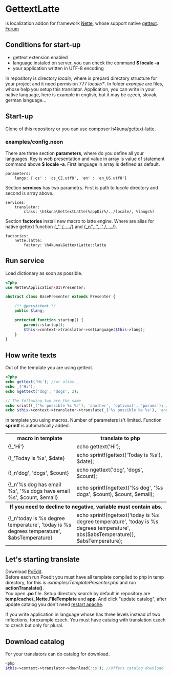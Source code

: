 GettextLatte
===========

is localization addon for framework [Nette](http://nette.org/), whose support native [gettext](http://php.net/manual/en/book.gettext.php).  
[Forum](http://forum.nette.org/cs/12021-gettext-na-100-v-sablonach#p86467)

Conditions for start-up
----------------------
* gettext extension enabled
* language instaled on server, you can check the command **$ locale -a**
* your application written in UTF-8 encoding

In repository is directory _locale_, where is prepard directory structure for your project and it need permision 777 _locale/*_. In folder _example_ are files, whose help you setup this translator. Application, you can write in your native language, here is example in english, but it may be czech, slovak, german language...

Start-up
---------------------
Clone of this repository or you can use composer [h4kuna/gettext-latte](https://packagist.org/packages/h4kuna/gettext-latte).

### examples/config.neon
There are three section **parameters**, where do you define all your languages. Key is web presentation and value in array is value of statement command above **$ locale -a**. First language in array is defined as default.

```
parameters:
    langs: {'cs' : 'cs_CZ.utf8', 'en' : 'en_US.utf8'}
```

Section **services** has two parametrs. First is path to _locale_ directory and second is array above.

```
services:
    translator:
        class: \h4kuna\GettextLatte(%appDir%/../locale/, %langs%)
```

Section **factories** install new macro to latte engine. Where are alias for native gettext function [{_'' /*, ...*/}](http://www.php.net/manual/en/function.gettext.php) and [{_n'', '', '' /*, ...*/}](http://www.php.net/manual/en/function.ngettext.php).

```
factories:
    nette.latte:
        factory: \h4kuna\GettextLatte::latte
```
Run service
-------------------
Load dictionary as soon as possible.

```php
<?php
use Nette\Application\UI\Presenter;

abstract class BasePresenter extends Presenter {

    /** @persistent */
    public $lang;

    protected function startup() {
        parent::startup();
        $this->context->translator->setLanguage($this->lang);
    }
}
```
How write texts
---------------
Out of the template you are using gettext.

```php
<?php
echo gettext('Hi'); //or alias _
echo _('Hi');
echo ngettext('dog', 'dogs', 2);

// The following two are the same
echo srintf(_('%s possible %s %s'), 'another', 'optional', 'params'); // is faster
echo $this->context->translator->translate(_('%s possible %s %s'), 'another', 'optional', 'params');

```

In template you using macros. Number of parameters is't limited. Function **sprintf** is automatically added.

<table>
<tr>
<th>macro in template</th><th>translate to php</th>
</tr>
<tr>
<td>{!_'Hi'}</td><td>echo gettext('Hi');</td>
</tr>
<tr>
<td>{!_'Today is %s', $date}</td><td>echo sprintf(gettext('Today is %s'), $date);</td>
</tr>
<tr>
<td>{!_n'dog', 'dogs', $count}</td><td>echo ngettext('dog', 'dogs', $count);</td>
</tr>
<tr>
<td>{!_n'%s dog has email %s', '%s dogs have email %s', $count, $email}</td><td>echo sprintf(ngettext('%s dog', '%s dogs', $count), $count, $email);</td>
</tr>
<tr>
<th colspan="2">If you need to decline to negative, variable must contain abs.</th>
</tr>
<tr>
<td>{!_n'today is %s degree temperature', 'today is %s degrees temperature', $absTemperature}</td><td>echo sprintf(ngettext('today is %s degree temperature', 'today is %s degrees temperature', abs($absTemperature)), $absTemperature);</td>
</tr>
</table>

Let's starting translate
---------------------
Download [PoEdit](http://www.poedit.net/download.php).  
Before each run Poedit you must have all template compiled to php in temp directory, for this is _examples/TemplatePresenter.php_ and run **actionTranslate()**.  
You open **.po** file. Setup directory search by default in repository are **temp/cache/_Nette.FileTemplate** and **app**. And click "update catalog", after update catalog you don't need [restart apache](http://php.net/manual/en/function.gettext.php#110735). 


If you write application in language whose has three levels instead of two inflections, forexample czech. You must have catalog with translation czech to czech but only for plural.

Download catalog
---------------
For your translators can do catalog for download.

```php
<php
$this->context->translator->download('cs'); //Offers catalog download
```
